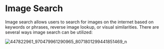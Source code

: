 # Image Search
Image search allows users to search for images on the internet based on keywords or phrases, reverse image lookup, or visual similarities. There are several ways image search can be utilized:

![447822961_970479961290965_8071801299441851469_n](https://github.com/ImJennyLyn/Image-Search/assets/165652617/7c39c0ed-cf44-412a-8e5e-3bf3dde7a2e8)

